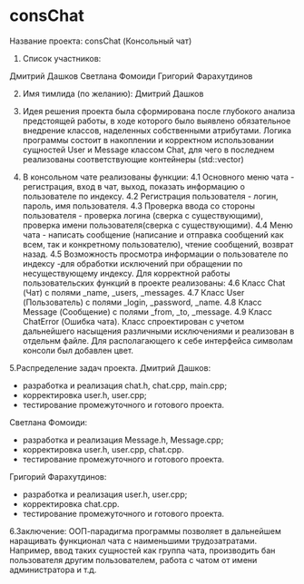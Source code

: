 # consChat
Название проекта:
consChat (Консольный чат)

1.	Список участников:

Дмитрий Дашков
Светлана Фомоиди
Григорий Фарахутдинов

2.	Имя тимлида (по желанию):
Дмитрий Дашков

3.	Идея решения проекта была сформирована после глубокого анализа предстоящей работы, 
в ходе которого было выявлено обязательное внедрение классов, наделенных собственными атрибутами. 
Логика программы состоит в накоплении и корректном использовании сущностей User и Message классом Chat, 
для чего в последнем реализованы соответствующие контейнеры (std::vector)

4.	В консольном чате реализованы функции:
4.1	Основного меню чата - регистрация, вход в чат, выход, показать информацию о пользователе по индексу.
4.2	Регистрация пользователя - логин, пароль, имя пользователя.
4.3	Проверка ввода со стороны пользователя - проверка логина (сверка с существующими), проверка имени пользователя(сверка с существующими).
4.4	Меню чата - написать сообщение (написание и отправка сообщений как всем, так и конкретному пользователю), чтение сообщений, возврат назад.
4.5	Возможность просмотра информации о пользователе по индексу -для обработки исключений при обращении по несуществующему индексу.
Для корректной работы пользовательских функций в проекте реализованы:
4.6	Класс Chat (Чат) с полями _name, _users, _messages.
4.7	Класс User (Пользователь) с полями _login, _password, _name.
4.8	Класс Message (Сообщение) с полями  _from, _to, _message.
4.9	Класс ChatError (Ошибка чата). Класс спроектирован с учетом дальнейшего насыщения различными исключениями и реализован в отдельнм файле.
Для располагающего к себе интерфейса символам консоли был добавлен цвет.

5.Распределение задач проекта.
Дмитрий Дашков:
- разработка и реализация chat.h, chat.cpp, main.cpp;
- корректировка user.h, user.cpp;
- тестирование промежуточного и готового проекта.

Светлана Фомоиди:
- разработка и реализация Message.h, Message.cpp;
- корректировка user.h, user.cpp, chat.cpp.
- тестирование промежуточного и готового проекта.

Григорий Фарахутдинов:
- разработка и реализация user.h, user.cpp;
- корректировка chat.cpp.
- тестирование промежуточного и готового проекта.

6.Заключение:
ООП-парадигма программы позволяет в дальнейшем наращивать функционал чата с наименьшими трудозатратами. 
Например, ввод таких сущностей как группа чата, производить бан пользователя другим пользователем, работа с чатом от имени администратора и т.д.
